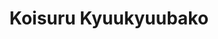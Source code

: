 --- 
title: "Koisuru Kyuukyuubako"
publishdate: "2019-3-23T16:48:46+02:00"
src: "https://365manga.net/manga/koisuru-kyuukyuubako"
image: "https://data.365manga.net/images/thumbnails/24503-koisuru-kyuukyuubako.jpg"
description: "From Dreaming Scanlation Momo never cared about guys. She was always a jock with a spectacular throwing/catching arm. One day, however, at the start of a new term, she meets a guy who throws her off her feet. He's part of the baseball team and to get close to him, she joins the cheerleading team in hopes of cheering him on at his baseball games. After a series of event…"
---